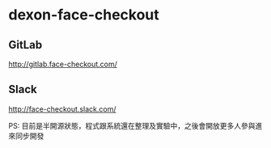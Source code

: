 # dexon-face-checkout
## GitLab
http://gitlab.face-checkout.com/  

## Slack
http://face-checkout.slack.com/  

PS: 目前是半開源狀態，程式跟系統還在整理及實驗中，之後會開放更多人參與進來同步開發
